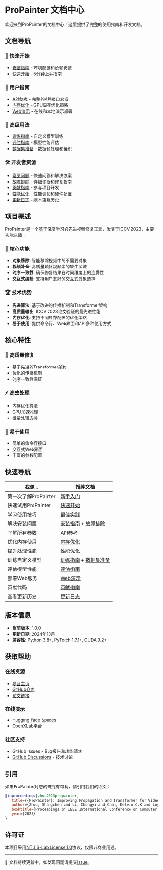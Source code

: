 # ProPainter 文档中心

欢迎来到ProPainter的文档中心！这里提供了完整的使用指南和开发文档。

## 文档导航

### 🚀 快速开始
- [安装指南](installation.md) - 环境配置和依赖安装
- [快速开始](quick_start.md) - 5分钟上手指南

### 📖 用户指南
- [API参考](api_reference.md) - 完整的API接口文档
- [内存优化](memory_optimization.md) - GPU显存优化策略
- [Web演示](web_demo.md) - 在线和本地演示部署

### 🔬 高级用法
- [训练指南](training.md) - 自定义模型训练
- [评估指南](evaluation.md) - 模型性能评估
- [数据集准备](dataset_preparation.md) - 数据预处理和组织

### 🛠️ 开发者资源
- [常见问题](faq.md) - 快速问答和解决方案
- [故障排除](troubleshooting.md) - 详细诊断和修复指南
- [贡献指南](contributing.md) - 参与项目开发
- [性能优化](performance_guide.md) - 性能调优和硬件配置
- [更新日志](changelog.md) - 版本更新历史

## 项目概述

ProPainter是一个基于深度学习的先进视频修复工具，发表于ICCV 2023，主要功能包括：

### 🎯 核心功能
- **对象移除**: 智能移除视频中的不需要对象
- **视频补全**: 高质量填补视频中的缺失区域  
- **时序一致性**: 确保修复结果在时间维度上的连贯性
- **交互式编辑**: 支持用户友好的交互式对象选择

### 🏆 技术优势
- **先进算法**: 基于改进的传播机制和Transformer架构
- **高质量输出**: ICCV 2023论文验证的最先进性能
- **内存优化**: 支持不同显存配置的优化策略
- **易于使用**: 提供命令行、Web界面和API多种使用方式

## 核心特性

### 🎯 高质量修复
- 基于先进的Transformer架构
- 优化的传播机制
- 时序一致性保证

### ⚡ 高效处理
- 内存优化算法
- GPU加速推理
- 批量处理支持

### 🔧 易于使用
- 简单的命令行接口
- 交互式Web界面
- 丰富的参数配置

## 快速导航

| 我想... | 推荐文档 |
|---------|----------|
| 第一次了解ProPainter | [新手入门](getting_started.md) |
| 快速试用ProPainter | [快速开始](quick_start.md) |
| 学习使用技巧 | [最佳实践](best_practices.md) |
| 解决安装问题 | [安装指南](installation.md) + [故障排除](troubleshooting.md) |
| 了解所有参数 | [API参考](api_reference.md) |
| 优化内存使用 | [内存优化](memory_optimization.md) |
| 提升处理性能 | [性能优化](performance_guide.md) |
| 训练自定义模型 | [训练指南](training.md) + [数据集准备](dataset_preparation.md) |
| 评估模型性能 | [评估指南](evaluation.md) |
| 部署Web服务 | [Web演示](web_demo.md) |
| 贡献代码 | [贡献指南](contributing.md) |
| 查看更新历史 | [更新日志](changelog.md) |

## 版本信息

- **当前版本**: 1.0.0
- **更新日期**: 2024年10月
- **兼容性**: Python 3.8+, PyTorch 1.7.1+, CUDA 9.2+

## 获取帮助

### 在线资源
- [项目主页](https://shangchenzhou.com/projects/ProPainter/)
- [GitHub仓库](https://github.com/sczhou/ProPainter)
- [论文链接](https://arxiv.org/abs/2309.03897)

### 在线演示
- [Hugging Face Spaces](https://huggingface.co/spaces/sczhou/ProPainter)
- [OpenXLab平台](https://openxlab.org.cn/apps/detail/ShangchenZhou/ProPainter)

### 社区支持
- [GitHub Issues](https://github.com/sczhou/ProPainter/issues) - Bug报告和功能请求
- [GitHub Discussions](https://github.com/sczhou/ProPainter/discussions) - 技术讨论

## 引用

如果ProPainter对您的研究有帮助，请引用我们的论文：

```bibtex
@inproceedings{zhou2023propainter,
   title={{ProPainter}: Improving Propagation and Transformer for Video Inpainting},
   author={Zhou, Shangchen and Li, Chongyi and Chan, Kelvin C.K and Loy, Chen Change},
   booktitle={Proceedings of IEEE International Conference on Computer Vision (ICCV)},
   year={2023}
}
```

## 许可证

本项目采用[NTU S-Lab License 1.0](../LICENSE)协议，仅限非商业用途。

---

📝 文档持续更新中，如发现问题请提交[Issue](https://github.com/sczhou/ProPainter/issues)。